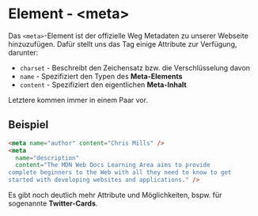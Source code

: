 # Element - &lt;meta&gt;

<show-structure depth="2" />

Das `<meta>`-Element ist der offizielle Weg Metadaten zu unserer Webseite hinzuzufügen. Dafür stellt uns das Tag einige Attribute zur Verfügung,
darunter:

- `charset` - Beschreibt den Zeichensatz bzw. die Verschlüsselung davon
- `name` - Spezifiziert den Typen des **Meta-Elements**
- `content` - Spezifiziert den eigentlichen **Meta-Inhalt**

Letztere kommen immer in einem Paar vor.

## Beispiel

```HTML
<meta name="author" content="Chris Mills" />
<meta
  name="description"
  content="The MDN Web Docs Learning Area aims to provide
complete beginners to the Web with all they need to know to get
started with developing websites and applications." />
```

Es gibt noch deutlich mehr Attribute und Möglichkeiten, bspw. für sogenannte **Twitter-Cards**.